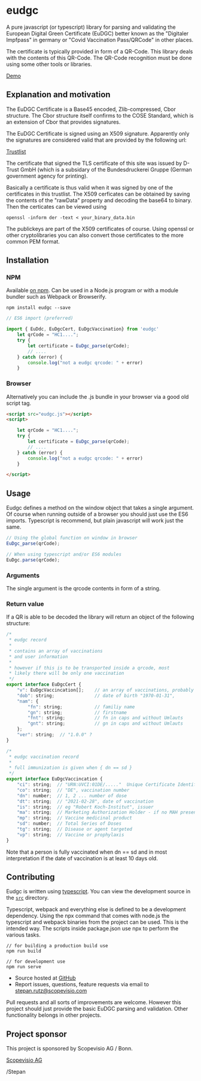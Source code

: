 # eudgc

A pure javascript (or typescript) library for parsing and validating the European Digital Green Certificate (EuDGC) better known as the "Digitaler Impfpass" in germany or "Covid Vaccination Pass/QRCode" in other places.

The certificate is typically provided in form of a QR-Code. This library deals with the contents
of this QR-Code. The QR-Code recognition must be done using some other tools or libraries.


[Demo](https://github.com/Scopevisio/eudgc/dist/index.html)

## Explanation and motivation

The EuDGC Certificate is a Base45 encoded, Zlib-compressed, Cbor structure. The Cbor structure itself
confirms to the COSE Standard, which is an extension of Cbor that provides signatures.

The EuDGC Certificate is signed using an X509 signature. Apparently only the signatures are considered valid
that are provided by the following url:

[Trustlist](https://de.dscg.ubirch.com/trustList/DSC/)

The certificate that signed the TLS certificate of this site was issued by D-Trust GmbH (which is a subsidary of
the Bundesdruckerei Gruppe (German government agency for printing).

Basically a certificate is thus valid when it was signed by one of the certificates in this trustlist. The X509 
cerficates can be obtained by saving the contents of the "rawData" property and decoding the base64 to binary.
Then the certicates can be viewed using

```
openssl -inform der -text < your_binary_data.bin
```

The publickeys are part of the X509 certificates of course. Using openssl or other cryptolibraries
you can also convert those certificates to the more common PEM format.

## Installation



### NPM
Available [on npm](https://www.npmjs.com/package/eudgc). Can be used in a Node.js program or with a module bundler such as Webpack or Browserify.

```
npm install eudgc --save
```

```javascript
// ES6 import (preferred)

import { EuDdc, EuDgcCert, EuDgcVaccination} from 'eudgc'
    let qrCode = "HC1....";
    try {
        let certificate = EuDgc_parse(qrCode);
        // .... 
    } catch (error) {
        console.log("not a eudgc qrcode: " + error)
    }
```

### Browser

Alternatively you can include the .js bundle in your browser via a good old script tag.

```html
<script src="eudgc.js"></script>
<script>

    let qrCode = "HC1....";
    try {
        let certificate = EuDgc_parse(qrCode);
        // .... 
    } catch (error) {
        console.log("not a eudgc qrcode: " + error)
    }

</script>
```


## Usage

Eudgc defines a method on the window object that takes a single argument. Of course when running outside
of a browser you should just use the ES6 imports. Typescript is recommend, but plain javascript will
work just the same.

```javascript
// Using the global function on window in browser
EuDgc_parse(qrCode);
```

```javascript
// When using typescript and/or ES6 modules
EuDgc.parse(qrCode);
```

### Arguments

The single argument is the qrcode contents in form of a string.

### Return value
If a QR is able to be decoded the library will return an object of the following structure:

```javascript
/*
 * eudgc record
 *
 * contains an array of vaccinations
 * and user information
 * 
 * however if this is to be transported inside a qrcode, most
 * likely there will be only one vaccination
 */
export interface EuDgcCert {
    "v": EuDgcVaccincation[];    // an array of vaccinations, probably just 1 right now
    "dob": string;               // date of birth "1970-01-31",
    "nam": {
        "fn": string;            // familiy name
        "gn": string;            // firstname
        "fnt": string;           // fn in caps and without Umlauts 
        "gnt": string;           // gn in caps and without Umlauts
    };
    "ver": string;  // "1.0.0" ?
}

/*
 * eudgc vaccination record
 *
 * full immunization is given when { dn == sd }
 */
export interface EuDgcVaccincation {
    "ci": string;  // "URN:UVCI:01DE/....."  Unique Certificate Identifier: UVCI
    "co": string;  // "DE", vaccination number
    "dn": number;  // 1, 2 ... number of dose
    "dt": string;  // "2021-02-28", date of vaccination
    "is": string;  // eg "Robert Koch-Institut", issuer
    "ma": string;  // Marketing Authorization Holder - if no MAH present, then manufacturer
    "mp": string;  // Vaccine medicinal product
    "sd": number;  // Total Series of Doses
    "tg": string;  // Disease or agent targeted
    "vp": string;  // Vaccine or prophylaxis
}
```

Note that a person is fully vaccinated when dn == sd and in most interpretation if the date of 
vaccination is at least 10 days old.

## Contributing

Eudgc is written using [typescript](http://www.typescriptlang.org/).
You can view the development source in the [`src`](./src) directory.

Typescript, webpack and everything else is defined to be a development dependency.
Using the npx command that comes with node.js the typescript and webpack binaries from the 
project can be used. This is the intended way. The scripts inside package.json use npx to
perform the various tasks.


```
// for building a production build use
npm run build
```

```
// for development use
npm run serve
```

- Source hosted at [GitHub](https://github.com/Scopevisio/eudgc)
- Report issues, questions, feature requests via email to stepan.rutz@scopevisio.com

Pull requests and all sorts of improvements are welcome. However this project should just
provide the basic EuDGC parsing and validation. Other functionality belongs in other projects.

## Project sponsor

This project is sponsored by Scopevisio AG / Bonn.

[Scopevisio AG](https://www.scopevisio.com)


/Stepan
